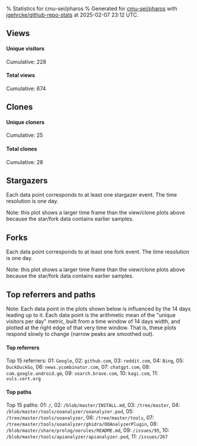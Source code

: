 % Statistics for cmu-sei/pharos
% Generated for [cmu-sei/pharos](https://github.com/cmu-sei/pharos) with [jgehrcke/github-repo-stats](https://github.com/jgehrcke/github-repo-stats) at 2025-02-07 23:12 UTC.


## Views

#### Unique visitors
<div id="chart_views_unique" class="full-width-chart"></div>

Cumulative: 228

#### Total views
<div id="chart_views_total" class="full-width-chart"></div>

Cumulative: 674

<div class="pagebreak-for-print"> </div>

## Clones

#### Unique cloners
<div id="chart_clones_unique" class="full-width-chart"></div>

Cumulative: 25

#### Total clones
<div id="chart_clones_total" class="full-width-chart"></div>

Cumulative: 28



<div class="pagebreak-for-print"> </div>



## Stargazers

Each data point corresponds to at least one stargazer event.
The time resolution is one day.

<div id="chart_stargazers" class="full-width-chart"></div>


Note: this plot shows a larger time frame than the view/clone plots above because the star/fork data contains earlier samples.



## Forks

Each data point corresponds to at least one fork event.
The time resolution is one day.

<div id="chart_forks" class="full-width-chart"></div>


Note: this plot shows a larger time frame than the view/clone plots above because the star/fork data contains earlier samples.



<div class="pagebreak-for-print"> </div>



## Top referrers and paths


Note: Each data point in the plots shown below is influenced by the 14 days
leading up to it. Each data point is the arithmetic mean of the "unique
visitors per day" metric, built from a time window of 14 days width, and
plotted at the right edge of that very time window. That is, these plots
respond slowly to change (narrow peaks are smoothed out).




#### Top referrers


<div id="chart_referrers_top_n_alltime" class="full-width-chart"></div>

Top 15 referrers: 01: `Google`, 02: `github.com`, 03: `reddit.com`, 04: `Bing`, 05: `DuckDuckGo`, 06: `news.ycombinator.com`, 07: `chatgpt.com`, 08: `com.google.android.gm`, 09: `search.brave.com`, 10: `kagi.com`, 11: `vuls.cert.org`





#### Top paths


<div id="chart_paths_top_n_alltime" class="full-width-chart"></div>

Top 15 paths: 01: `/`, 02: `/blob/master/INSTALL.md`, 03: `/tree/master`, 04: `/blob/master/tools/ooanalyzer/ooanalyzer.pod`, 05: `/tree/master/tools/ooanalyzer`, 06: `/tree/master/tools`, 07: `/tree/master/tools/ooanalyzer/ghidra/OOAnalyzerPlugin`, 08: `/blob/master/share/prolog/oorules/README.md`, 09: `/issues/95`, 10: `/blob/master/tools/apianalyzer/apianalyzer.pod`, 11: `/issues/267`


<script type="text/javascript">
    vegaEmbed('#chart_views_unique', {"$schema": "https://vega.github.io/schema/vega-lite/v4.17.0.json", "config": {"arc": {"fill": "#1b1e23"}, "area": {"fill": "#1b1e23"}, "axisBottom": {"domainColor": "#a9b4c4", "gridColor": "#a9b4c4", "labelColor": "#1b1e23", "labelFont": "relative-mono-11-pitch-pro, Menlo, monospace", "tickColor": "#a9b4c4", "titleColor": "#1b1e23", "titleFont": "relative-mono-11-pitch-pro, Menlo, monospace"}, "axisLeft": {"domainColor": "#a9b4c4", "gridColor": "#a9b4c4", "labelColor": "#1b1e23", "labelFont": "relative-mono-11-pitch-pro, Menlo, monospace", "tickColor": "#a9b4c4", "titleColor": "#1b1e23", "titleFont": "relative-mono-11-pitch-pro, Menlo, monospace"}, "axisX": {"grid": false}, "axisY": {"grid": false, "labelBound": true}, "background": "#FFFFFF", "group": {"fill": "#FFFFFF"}, "header": {"fontWeight": 400, "labelFont": "relative-mono-11-pitch-pro, Menlo, monospace", "titleFont": "relative-mono-11-pitch-pro, Menlo, monospace"}, "legend": {"labelFont": "relative-mono-11-pitch-pro, Menlo, monospace", "symbolSize": 200, "symbolType": "circle", "titleFont": "relative-mono-11-pitch-pro, Menlo, monospace"}, "line": {"color": "#1b1e23", "stroke": "#1b1e23"}, "path": {"stroke": "#1b1e23"}, "point": {"color": "#1b1e23", "cursor": "pointer", "filled": true, "size": 20}, "range": {"category": ["#85a2f7", "#ea9755", "#7eb36a", "#f07071", "#bc85d9", "#e587b6", "#a9b4c4", "#d4c05e", "#64b9c4"]}, "style": {"bar": {"fill": "#1b1e23"}, "text": {"font": "relative-mono-11-pitch-pro, Menlo, monospace", "fontWeight": 400}}, "symbol": {"shape": "circle"}, "title": {"anchor": "start", "font": "relative-mono-11-pitch-pro, Menlo, monospace", "fontWeight": 400}, "trail": {"color": "#1b1e23", "stroke": "#1b1e23"}, "view": {"stroke": null}}, "data": {"name": "data-fa1be36fea0619716b91ec205c5588e8"}, "datasets": {"data-fa1be36fea0619716b91ec205c5588e8": [{"time": "2025-01-21T00:00:00+00:00", "views_total": 13, "views_unique": 7}, {"time": "2025-01-22T00:00:00+00:00", "views_total": 36, "views_unique": 19}, {"time": "2025-01-23T00:00:00+00:00", "views_total": 40, "views_unique": 14}, {"time": "2025-01-24T00:00:00+00:00", "views_total": 74, "views_unique": 17}, {"time": "2025-01-25T00:00:00+00:00", "views_total": 29, "views_unique": 9}, {"time": "2025-01-26T00:00:00+00:00", "views_total": 5, "views_unique": 2}, {"time": "2025-01-27T00:00:00+00:00", "views_total": 74, "views_unique": 17}, {"time": "2025-01-28T00:00:00+00:00", "views_total": 45, "views_unique": 23}, {"time": "2025-01-29T00:00:00+00:00", "views_total": 32, "views_unique": 13}, {"time": "2025-01-30T00:00:00+00:00", "views_total": 41, "views_unique": 13}, {"time": "2025-01-31T00:00:00+00:00", "views_total": 71, "views_unique": 11}, {"time": "2025-02-01T00:00:00+00:00", "views_total": 6, "views_unique": 4}, {"time": "2025-02-02T00:00:00+00:00", "views_total": 5, "views_unique": 4}, {"time": "2025-02-03T00:00:00+00:00", "views_total": 25, "views_unique": 11}, {"time": "2025-02-04T00:00:00+00:00", "views_total": 84, "views_unique": 23}, {"time": "2025-02-05T00:00:00+00:00", "views_total": 36, "views_unique": 15}, {"time": "2025-02-06T00:00:00+00:00", "views_total": 39, "views_unique": 15}, {"time": "2025-02-07T00:00:00+00:00", "views_total": 19, "views_unique": 11}]}, "encoding": {"tooltip": [{"field": "views_unique", "format": ".1f", "title": "views (u)", "type": "quantitative"}, {"field": "time", "format": "%B %e, %Y", "title": "date", "type": "temporal"}], "x": {"axis": {"labelAngle": 25}, "field": "time", "scale": {"domain": ["2025-01-21", "2025-02-07"]}, "timeUnit": "yearmonthdate", "title": "date", "type": "temporal"}, "y": {"axis": {}, "field": "views_unique", "scale": {"domain": [0, 25.3], "type": "linear", "zero": true}, "title": "unique views per day", "type": "quantitative"}}, "height": 200, "mark": {"point": true, "type": "line"}, "padding": 10, "width": "container"}, {"actions": false, "renderer": "svg"}).catch(console.error);
vegaEmbed('#chart_views_total', {"$schema": "https://vega.github.io/schema/vega-lite/v4.17.0.json", "config": {"arc": {"fill": "#1b1e23"}, "area": {"fill": "#1b1e23"}, "axisBottom": {"domainColor": "#a9b4c4", "gridColor": "#a9b4c4", "labelColor": "#1b1e23", "labelFont": "relative-mono-11-pitch-pro, Menlo, monospace", "tickColor": "#a9b4c4", "titleColor": "#1b1e23", "titleFont": "relative-mono-11-pitch-pro, Menlo, monospace"}, "axisLeft": {"domainColor": "#a9b4c4", "gridColor": "#a9b4c4", "labelColor": "#1b1e23", "labelFont": "relative-mono-11-pitch-pro, Menlo, monospace", "tickColor": "#a9b4c4", "titleColor": "#1b1e23", "titleFont": "relative-mono-11-pitch-pro, Menlo, monospace"}, "axisX": {"grid": false}, "axisY": {"grid": false, "labelBound": true}, "background": "#FFFFFF", "group": {"fill": "#FFFFFF"}, "header": {"fontWeight": 400, "labelFont": "relative-mono-11-pitch-pro, Menlo, monospace", "titleFont": "relative-mono-11-pitch-pro, Menlo, monospace"}, "legend": {"labelFont": "relative-mono-11-pitch-pro, Menlo, monospace", "symbolSize": 200, "symbolType": "circle", "titleFont": "relative-mono-11-pitch-pro, Menlo, monospace"}, "line": {"color": "#1b1e23", "stroke": "#1b1e23"}, "path": {"stroke": "#1b1e23"}, "point": {"color": "#1b1e23", "cursor": "pointer", "filled": true, "size": 20}, "range": {"category": ["#85a2f7", "#ea9755", "#7eb36a", "#f07071", "#bc85d9", "#e587b6", "#a9b4c4", "#d4c05e", "#64b9c4"]}, "style": {"bar": {"fill": "#1b1e23"}, "text": {"font": "relative-mono-11-pitch-pro, Menlo, monospace", "fontWeight": 400}}, "symbol": {"shape": "circle"}, "title": {"anchor": "start", "font": "relative-mono-11-pitch-pro, Menlo, monospace", "fontWeight": 400}, "trail": {"color": "#1b1e23", "stroke": "#1b1e23"}, "view": {"stroke": null}}, "data": {"name": "data-fa1be36fea0619716b91ec205c5588e8"}, "datasets": {"data-fa1be36fea0619716b91ec205c5588e8": [{"time": "2025-01-21T00:00:00+00:00", "views_total": 13, "views_unique": 7}, {"time": "2025-01-22T00:00:00+00:00", "views_total": 36, "views_unique": 19}, {"time": "2025-01-23T00:00:00+00:00", "views_total": 40, "views_unique": 14}, {"time": "2025-01-24T00:00:00+00:00", "views_total": 74, "views_unique": 17}, {"time": "2025-01-25T00:00:00+00:00", "views_total": 29, "views_unique": 9}, {"time": "2025-01-26T00:00:00+00:00", "views_total": 5, "views_unique": 2}, {"time": "2025-01-27T00:00:00+00:00", "views_total": 74, "views_unique": 17}, {"time": "2025-01-28T00:00:00+00:00", "views_total": 45, "views_unique": 23}, {"time": "2025-01-29T00:00:00+00:00", "views_total": 32, "views_unique": 13}, {"time": "2025-01-30T00:00:00+00:00", "views_total": 41, "views_unique": 13}, {"time": "2025-01-31T00:00:00+00:00", "views_total": 71, "views_unique": 11}, {"time": "2025-02-01T00:00:00+00:00", "views_total": 6, "views_unique": 4}, {"time": "2025-02-02T00:00:00+00:00", "views_total": 5, "views_unique": 4}, {"time": "2025-02-03T00:00:00+00:00", "views_total": 25, "views_unique": 11}, {"time": "2025-02-04T00:00:00+00:00", "views_total": 84, "views_unique": 23}, {"time": "2025-02-05T00:00:00+00:00", "views_total": 36, "views_unique": 15}, {"time": "2025-02-06T00:00:00+00:00", "views_total": 39, "views_unique": 15}, {"time": "2025-02-07T00:00:00+00:00", "views_total": 19, "views_unique": 11}]}, "encoding": {"tooltip": [{"field": "views_total", "format": ".1f", "title": "views (t)", "type": "quantitative"}, {"field": "time", "format": "%B %e, %Y", "title": "date", "type": "temporal"}], "x": {"axis": {"labelAngle": 25}, "field": "time", "scale": {"domain": ["2025-01-21", "2025-02-07"]}, "timeUnit": "yearmonthdate", "title": "date", "type": "temporal"}, "y": {"axis": {}, "field": "views_total", "scale": {"domain": [0, 92.4], "type": "linear", "zero": true}, "title": "total views per day", "type": "quantitative"}}, "height": 200, "mark": {"point": true, "type": "line"}, "padding": 10, "width": "container"}, {"actions": false, "renderer": "svg"}).catch(console.error);
vegaEmbed('#chart_clones_unique', {"$schema": "https://vega.github.io/schema/vega-lite/v4.17.0.json", "config": {"arc": {"fill": "#1b1e23"}, "area": {"fill": "#1b1e23"}, "axisBottom": {"domainColor": "#a9b4c4", "gridColor": "#a9b4c4", "labelColor": "#1b1e23", "labelFont": "relative-mono-11-pitch-pro, Menlo, monospace", "tickColor": "#a9b4c4", "titleColor": "#1b1e23", "titleFont": "relative-mono-11-pitch-pro, Menlo, monospace"}, "axisLeft": {"domainColor": "#a9b4c4", "gridColor": "#a9b4c4", "labelColor": "#1b1e23", "labelFont": "relative-mono-11-pitch-pro, Menlo, monospace", "tickColor": "#a9b4c4", "titleColor": "#1b1e23", "titleFont": "relative-mono-11-pitch-pro, Menlo, monospace"}, "axisX": {"grid": false}, "axisY": {"grid": false, "labelBound": true}, "background": "#FFFFFF", "group": {"fill": "#FFFFFF"}, "header": {"fontWeight": 400, "labelFont": "relative-mono-11-pitch-pro, Menlo, monospace", "titleFont": "relative-mono-11-pitch-pro, Menlo, monospace"}, "legend": {"labelFont": "relative-mono-11-pitch-pro, Menlo, monospace", "symbolSize": 200, "symbolType": "circle", "titleFont": "relative-mono-11-pitch-pro, Menlo, monospace"}, "line": {"color": "#1b1e23", "stroke": "#1b1e23"}, "path": {"stroke": "#1b1e23"}, "point": {"color": "#1b1e23", "cursor": "pointer", "filled": true, "size": 20}, "range": {"category": ["#85a2f7", "#ea9755", "#7eb36a", "#f07071", "#bc85d9", "#e587b6", "#a9b4c4", "#d4c05e", "#64b9c4"]}, "style": {"bar": {"fill": "#1b1e23"}, "text": {"font": "relative-mono-11-pitch-pro, Menlo, monospace", "fontWeight": 400}}, "symbol": {"shape": "circle"}, "title": {"anchor": "start", "font": "relative-mono-11-pitch-pro, Menlo, monospace", "fontWeight": 400}, "trail": {"color": "#1b1e23", "stroke": "#1b1e23"}, "view": {"stroke": null}}, "data": {"name": "data-b768bb14f6fc5e3ad1a45a59cd47c328"}, "datasets": {"data-b768bb14f6fc5e3ad1a45a59cd47c328": [{"clones_total": 0, "clones_unique": 0, "time": "2025-01-21T00:00:00+00:00"}, {"clones_total": 2, "clones_unique": 2, "time": "2025-01-22T00:00:00+00:00"}, {"clones_total": 1, "clones_unique": 1, "time": "2025-01-23T00:00:00+00:00"}, {"clones_total": 0, "clones_unique": 0, "time": "2025-01-24T00:00:00+00:00"}, {"clones_total": 2, "clones_unique": 2, "time": "2025-01-25T00:00:00+00:00"}, {"clones_total": 1, "clones_unique": 1, "time": "2025-01-26T00:00:00+00:00"}, {"clones_total": 1, "clones_unique": 1, "time": "2025-01-27T00:00:00+00:00"}, {"clones_total": 0, "clones_unique": 0, "time": "2025-01-28T00:00:00+00:00"}, {"clones_total": 0, "clones_unique": 0, "time": "2025-01-29T00:00:00+00:00"}, {"clones_total": 3, "clones_unique": 2, "time": "2025-01-30T00:00:00+00:00"}, {"clones_total": 4, "clones_unique": 4, "time": "2025-01-31T00:00:00+00:00"}, {"clones_total": 4, "clones_unique": 2, "time": "2025-02-01T00:00:00+00:00"}, {"clones_total": 2, "clones_unique": 2, "time": "2025-02-02T00:00:00+00:00"}, {"clones_total": 2, "clones_unique": 2, "time": "2025-02-03T00:00:00+00:00"}, {"clones_total": 1, "clones_unique": 1, "time": "2025-02-04T00:00:00+00:00"}, {"clones_total": 2, "clones_unique": 2, "time": "2025-02-05T00:00:00+00:00"}, {"clones_total": 3, "clones_unique": 3, "time": "2025-02-06T00:00:00+00:00"}, {"clones_total": 0, "clones_unique": 0, "time": "2025-02-07T00:00:00+00:00"}]}, "encoding": {"tooltip": [{"field": "clones_unique", "format": ".1f", "title": "clones (u)", "type": "quantitative"}, {"field": "time", "format": "%B %e, %Y", "title": "date", "type": "temporal"}], "x": {"axis": {"labelAngle": 25}, "field": "time", "scale": {"domain": ["2025-01-21", "2025-02-07"]}, "timeUnit": "yearmonthdate", "title": "date", "type": "temporal"}, "y": {"axis": {}, "field": "clones_unique", "scale": {"domain": [0, 4.4], "type": "linear", "zero": true}, "title": "unique clones per day", "type": "quantitative"}}, "height": 200, "mark": {"point": true, "type": "line"}, "padding": 10, "width": "container"}, {"actions": false, "renderer": "svg"}).catch(console.error);
vegaEmbed('#chart_clones_total', {"$schema": "https://vega.github.io/schema/vega-lite/v4.17.0.json", "config": {"arc": {"fill": "#1b1e23"}, "area": {"fill": "#1b1e23"}, "axisBottom": {"domainColor": "#a9b4c4", "gridColor": "#a9b4c4", "labelColor": "#1b1e23", "labelFont": "relative-mono-11-pitch-pro, Menlo, monospace", "tickColor": "#a9b4c4", "titleColor": "#1b1e23", "titleFont": "relative-mono-11-pitch-pro, Menlo, monospace"}, "axisLeft": {"domainColor": "#a9b4c4", "gridColor": "#a9b4c4", "labelColor": "#1b1e23", "labelFont": "relative-mono-11-pitch-pro, Menlo, monospace", "tickColor": "#a9b4c4", "titleColor": "#1b1e23", "titleFont": "relative-mono-11-pitch-pro, Menlo, monospace"}, "axisX": {"grid": false}, "axisY": {"grid": false, "labelBound": true}, "background": "#FFFFFF", "group": {"fill": "#FFFFFF"}, "header": {"fontWeight": 400, "labelFont": "relative-mono-11-pitch-pro, Menlo, monospace", "titleFont": "relative-mono-11-pitch-pro, Menlo, monospace"}, "legend": {"labelFont": "relative-mono-11-pitch-pro, Menlo, monospace", "symbolSize": 200, "symbolType": "circle", "titleFont": "relative-mono-11-pitch-pro, Menlo, monospace"}, "line": {"color": "#1b1e23", "stroke": "#1b1e23"}, "path": {"stroke": "#1b1e23"}, "point": {"color": "#1b1e23", "cursor": "pointer", "filled": true, "size": 20}, "range": {"category": ["#85a2f7", "#ea9755", "#7eb36a", "#f07071", "#bc85d9", "#e587b6", "#a9b4c4", "#d4c05e", "#64b9c4"]}, "style": {"bar": {"fill": "#1b1e23"}, "text": {"font": "relative-mono-11-pitch-pro, Menlo, monospace", "fontWeight": 400}}, "symbol": {"shape": "circle"}, "title": {"anchor": "start", "font": "relative-mono-11-pitch-pro, Menlo, monospace", "fontWeight": 400}, "trail": {"color": "#1b1e23", "stroke": "#1b1e23"}, "view": {"stroke": null}}, "data": {"name": "data-b768bb14f6fc5e3ad1a45a59cd47c328"}, "datasets": {"data-b768bb14f6fc5e3ad1a45a59cd47c328": [{"clones_total": 0, "clones_unique": 0, "time": "2025-01-21T00:00:00+00:00"}, {"clones_total": 2, "clones_unique": 2, "time": "2025-01-22T00:00:00+00:00"}, {"clones_total": 1, "clones_unique": 1, "time": "2025-01-23T00:00:00+00:00"}, {"clones_total": 0, "clones_unique": 0, "time": "2025-01-24T00:00:00+00:00"}, {"clones_total": 2, "clones_unique": 2, "time": "2025-01-25T00:00:00+00:00"}, {"clones_total": 1, "clones_unique": 1, "time": "2025-01-26T00:00:00+00:00"}, {"clones_total": 1, "clones_unique": 1, "time": "2025-01-27T00:00:00+00:00"}, {"clones_total": 0, "clones_unique": 0, "time": "2025-01-28T00:00:00+00:00"}, {"clones_total": 0, "clones_unique": 0, "time": "2025-01-29T00:00:00+00:00"}, {"clones_total": 3, "clones_unique": 2, "time": "2025-01-30T00:00:00+00:00"}, {"clones_total": 4, "clones_unique": 4, "time": "2025-01-31T00:00:00+00:00"}, {"clones_total": 4, "clones_unique": 2, "time": "2025-02-01T00:00:00+00:00"}, {"clones_total": 2, "clones_unique": 2, "time": "2025-02-02T00:00:00+00:00"}, {"clones_total": 2, "clones_unique": 2, "time": "2025-02-03T00:00:00+00:00"}, {"clones_total": 1, "clones_unique": 1, "time": "2025-02-04T00:00:00+00:00"}, {"clones_total": 2, "clones_unique": 2, "time": "2025-02-05T00:00:00+00:00"}, {"clones_total": 3, "clones_unique": 3, "time": "2025-02-06T00:00:00+00:00"}, {"clones_total": 0, "clones_unique": 0, "time": "2025-02-07T00:00:00+00:00"}]}, "encoding": {"tooltip": [{"field": "clones_total", "format": ".1f", "title": "clones (t)", "type": "quantitative"}, {"field": "time", "format": "%B %e, %Y", "title": "date", "type": "temporal"}], "x": {"axis": {"labelAngle": 25}, "field": "time", "scale": {"domain": ["2025-01-21", "2025-02-07"]}, "timeUnit": "yearmonthdate", "title": "date", "type": "temporal"}, "y": {"axis": {}, "field": "clones_total", "scale": {"domain": [0, 4.4], "type": "linear", "zero": true}, "title": "total clones per day", "type": "quantitative"}}, "height": 200, "mark": {"point": true, "type": "line"}, "padding": 10, "width": "container"}, {"actions": false, "renderer": "svg"}).catch(console.error);
vegaEmbed('#chart_stargazers', {"$schema": "https://vega.github.io/schema/vega-lite/v4.17.0.json", "config": {"arc": {"fill": "#1b1e23"}, "area": {"fill": "#1b1e23"}, "axisBottom": {"domainColor": "#a9b4c4", "gridColor": "#a9b4c4", "labelColor": "#1b1e23", "labelFont": "relative-mono-11-pitch-pro, Menlo, monospace", "tickColor": "#a9b4c4", "titleColor": "#1b1e23", "titleFont": "relative-mono-11-pitch-pro, Menlo, monospace"}, "axisLeft": {"domainColor": "#a9b4c4", "gridColor": "#a9b4c4", "labelColor": "#1b1e23", "labelFont": "relative-mono-11-pitch-pro, Menlo, monospace", "tickColor": "#a9b4c4", "titleColor": "#1b1e23", "titleFont": "relative-mono-11-pitch-pro, Menlo, monospace"}, "axisX": {"grid": false}, "axisY": {"grid": false}, "background": "#FFFFFF", "group": {"fill": "#FFFFFF"}, "header": {"fontWeight": 400, "labelFont": "relative-mono-11-pitch-pro, Menlo, monospace", "titleFont": "relative-mono-11-pitch-pro, Menlo, monospace"}, "legend": {"labelFont": "relative-mono-11-pitch-pro, Menlo, monospace", "symbolSize": 200, "symbolType": "circle", "titleFont": "relative-mono-11-pitch-pro, Menlo, monospace"}, "line": {"color": "#1b1e23", "stroke": "#1b1e23"}, "path": {"stroke": "#1b1e23"}, "point": {"color": "#1b1e23", "cursor": "pointer", "filled": true, "size": 50}, "range": {"category": ["#85a2f7", "#ea9755", "#7eb36a", "#f07071", "#bc85d9", "#e587b6", "#a9b4c4", "#d4c05e", "#64b9c4"]}, "style": {"bar": {"fill": "#1b1e23"}, "text": {"font": "relative-mono-11-pitch-pro, Menlo, monospace", "fontWeight": 400}}, "symbol": {"shape": "circle"}, "title": {"anchor": "start", "font": "relative-mono-11-pitch-pro, Menlo, monospace", "fontWeight": 400}, "trail": {"color": "#1b1e23", "stroke": "#1b1e23"}, "view": {"stroke": null}}, "data": {"name": "data-12cd768da0af44c08d0ed25701fe8aaa"}, "datasets": {"data-12cd768da0af44c08d0ed25701fe8aaa": [{"stars_cumulative": 17.0, "time": "2015-06-15T00:00:00+00:00"}, {"stars_cumulative": 29.0, "time": "2015-07-20T05:00:00+00:00"}, {"stars_cumulative": 34.0, "time": "2015-08-24T10:00:00+00:00"}, {"stars_cumulative": 36.0, "time": "2015-09-28T15:00:00+00:00"}, {"stars_cumulative": 37.0, "time": "2015-11-02T20:00:00+00:00"}, {"stars_cumulative": 39.0, "time": "2015-12-08T01:00:00+00:00"}, {"stars_cumulative": 40.0, "time": "2016-01-12T06:00:00+00:00"}, {"stars_cumulative": 41.0, "time": "2016-02-16T11:00:00+00:00"}, {"stars_cumulative": 46.0, "time": "2016-03-22T16:00:00+00:00"}, {"stars_cumulative": 52.0, "time": "2016-04-26T21:00:00+00:00"}, {"stars_cumulative": 56.0, "time": "2016-06-01T02:00:00+00:00"}, {"stars_cumulative": 58.0, "time": "2016-07-06T07:00:00+00:00"}, {"stars_cumulative": 59.0, "time": "2016-09-14T17:00:00+00:00"}, {"stars_cumulative": 60.0, "time": "2016-10-19T22:00:00+00:00"}, {"stars_cumulative": 64.0, "time": "2016-11-24T03:00:00+00:00"}, {"stars_cumulative": 66.0, "time": "2016-12-29T08:00:00+00:00"}, {"stars_cumulative": 68.0, "time": "2017-03-09T18:00:00+00:00"}, {"stars_cumulative": 70.0, "time": "2017-05-19T04:00:00+00:00"}, {"stars_cumulative": 176.0, "time": "2017-06-23T09:00:00+00:00"}, {"stars_cumulative": 277.0, "time": "2017-07-28T14:00:00+00:00"}, {"stars_cumulative": 341.0, "time": "2017-09-01T19:00:00+00:00"}, {"stars_cumulative": 352.0, "time": "2017-10-07T00:00:00+00:00"}, {"stars_cumulative": 359.0, "time": "2017-11-11T05:00:00+00:00"}, {"stars_cumulative": 367.0, "time": "2017-12-16T10:00:00+00:00"}, {"stars_cumulative": 377.0, "time": "2018-01-20T15:00:00+00:00"}, {"stars_cumulative": 383.0, "time": "2018-02-24T20:00:00+00:00"}, {"stars_cumulative": 392.0, "time": "2018-04-01T01:00:00+00:00"}, {"stars_cumulative": 397.0, "time": "2018-05-06T06:00:00+00:00"}, {"stars_cumulative": 405.0, "time": "2018-06-10T11:00:00+00:00"}, {"stars_cumulative": 413.0, "time": "2018-07-15T16:00:00+00:00"}, {"stars_cumulative": 432.0, "time": "2018-08-19T21:00:00+00:00"}, {"stars_cumulative": 445.0, "time": "2018-09-24T02:00:00+00:00"}, {"stars_cumulative": 463.0, "time": "2018-10-29T07:00:00+00:00"}, {"stars_cumulative": 471.0, "time": "2018-12-03T12:00:00+00:00"}, {"stars_cumulative": 503.0, "time": "2019-01-07T17:00:00+00:00"}, {"stars_cumulative": 514.0, "time": "2019-02-11T22:00:00+00:00"}, {"stars_cumulative": 527.0, "time": "2019-03-19T03:00:00+00:00"}, {"stars_cumulative": 542.0, "time": "2019-04-23T08:00:00+00:00"}, {"stars_cumulative": 551.0, "time": "2019-05-28T13:00:00+00:00"}, {"stars_cumulative": 603.0, "time": "2019-07-02T18:00:00+00:00"}, {"stars_cumulative": 633.0, "time": "2019-08-06T23:00:00+00:00"}, {"stars_cumulative": 650.0, "time": "2019-09-11T04:00:00+00:00"}, {"stars_cumulative": 665.0, "time": "2019-10-16T09:00:00+00:00"}, {"stars_cumulative": 683.0, "time": "2019-11-20T14:00:00+00:00"}, {"stars_cumulative": 697.0, "time": "2019-12-25T19:00:00+00:00"}, {"stars_cumulative": 725.0, "time": "2020-01-30T00:00:00+00:00"}, {"stars_cumulative": 738.0, "time": "2020-03-05T05:00:00+00:00"}, {"stars_cumulative": 768.0, "time": "2020-04-09T10:00:00+00:00"}, {"stars_cumulative": 791.0, "time": "2020-05-14T15:00:00+00:00"}, {"stars_cumulative": 806.0, "time": "2020-06-18T20:00:00+00:00"}, {"stars_cumulative": 825.0, "time": "2020-07-24T01:00:00+00:00"}, {"stars_cumulative": 844.0, "time": "2020-08-28T06:00:00+00:00"}, {"stars_cumulative": 862.0, "time": "2020-10-02T11:00:00+00:00"}, {"stars_cumulative": 887.0, "time": "2020-11-06T16:00:00+00:00"}, {"stars_cumulative": 900.0, "time": "2020-12-11T21:00:00+00:00"}, {"stars_cumulative": 909.0, "time": "2021-01-16T02:00:00+00:00"}, {"stars_cumulative": 922.0, "time": "2021-02-20T07:00:00+00:00"}, {"stars_cumulative": 943.0, "time": "2021-03-27T12:00:00+00:00"}, {"stars_cumulative": 961.0, "time": "2021-05-01T17:00:00+00:00"}, {"stars_cumulative": 982.0, "time": "2021-06-05T22:00:00+00:00"}, {"stars_cumulative": 1004.0, "time": "2021-07-11T03:00:00+00:00"}, {"stars_cumulative": 1038.0, "time": "2021-08-15T08:00:00+00:00"}, {"stars_cumulative": 1049.0, "time": "2021-09-19T13:00:00+00:00"}, {"stars_cumulative": 1077.0, "time": "2021-10-24T18:00:00+00:00"}, {"stars_cumulative": 1093.0, "time": "2021-11-28T23:00:00+00:00"}, {"stars_cumulative": 1115.0, "time": "2022-01-03T04:00:00+00:00"}, {"stars_cumulative": 1164.0, "time": "2022-02-07T09:00:00+00:00"}, {"stars_cumulative": 1186.0, "time": "2022-03-14T14:00:00+00:00"}, {"stars_cumulative": 1197.0, "time": "2022-04-18T19:00:00+00:00"}, {"stars_cumulative": 1213.0, "time": "2022-05-24T00:00:00+00:00"}, {"stars_cumulative": 1225.0, "time": "2022-06-28T05:00:00+00:00"}, {"stars_cumulative": 1239.0, "time": "2022-08-02T10:00:00+00:00"}, {"stars_cumulative": 1250.0, "time": "2022-09-06T15:00:00+00:00"}, {"stars_cumulative": 1262.0, "time": "2022-10-11T20:00:00+00:00"}, {"stars_cumulative": 1276.0, "time": "2022-11-16T01:00:00+00:00"}, {"stars_cumulative": 1286.0, "time": "2022-12-21T06:00:00+00:00"}, {"stars_cumulative": 1298.0, "time": "2023-01-25T11:00:00+00:00"}, {"stars_cumulative": 1321.0, "time": "2023-03-01T16:00:00+00:00"}, {"stars_cumulative": 1330.0, "time": "2023-04-05T21:00:00+00:00"}, {"stars_cumulative": 1346.0, "time": "2023-05-11T02:00:00+00:00"}, {"stars_cumulative": 1358.0, "time": "2023-06-15T07:00:00+00:00"}, {"stars_cumulative": 1373.0, "time": "2023-07-20T12:00:00+00:00"}, {"stars_cumulative": 1388.0, "time": "2023-08-24T17:00:00+00:00"}, {"stars_cumulative": 1400.0, "time": "2023-09-28T22:00:00+00:00"}, {"stars_cumulative": 1414.0, "time": "2023-11-03T03:00:00+00:00"}, {"stars_cumulative": 1431.0, "time": "2023-12-08T08:00:00+00:00"}, {"stars_cumulative": 1445.0, "time": "2024-01-12T13:00:00+00:00"}, {"stars_cumulative": 1455.0, "time": "2024-02-16T18:00:00+00:00"}, {"stars_cumulative": 1474.0, "time": "2024-03-22T23:00:00+00:00"}, {"stars_cumulative": 1484.0, "time": "2024-04-27T04:00:00+00:00"}, {"stars_cumulative": 1492.0, "time": "2024-06-01T09:00:00+00:00"}, {"stars_cumulative": 1505.0, "time": "2024-07-06T14:00:00+00:00"}, {"stars_cumulative": 1525.0, "time": "2024-08-10T19:00:00+00:00"}, {"stars_cumulative": 1541.0, "time": "2024-09-15T00:00:00+00:00"}, {"stars_cumulative": 1553.0, "time": "2024-10-20T05:00:00+00:00"}, {"stars_cumulative": 1564.0, "time": "2024-11-24T10:00:00+00:00"}, {"stars_cumulative": 1570.0, "time": "2024-12-29T15:00:00+00:00"}, {"stars_cumulative": 1571.0, "time": "2025-02-02T20:00:00+00:00"}]}, "encoding": {"tooltip": [{"field": "stars_cumulative", "format": "d", "title": "stars", "type": "quantitative"}, {"field": "time", "format": "%B %e, %Y", "title": "date", "type": "temporal"}], "x": {"axis": {"labelAngle": 25}, "field": "time", "scale": {"domain": ["2015-06-15", "2025-02-07"]}, "timeUnit": "yearmonthdate", "title": "date", "type": "temporal"}, "y": {"field": "stars_cumulative", "scale": {"domain": [0, 1728.1000000000001], "zero": true}, "title": "stargazer count (cumulative)", "type": "quantitative"}}, "height": 300, "mark": {"point": true, "type": "line"}, "padding": 10, "width": "container"}, {"actions": false, "renderer": "svg"}).catch(console.error);
vegaEmbed('#chart_forks', {"$schema": "https://vega.github.io/schema/vega-lite/v4.17.0.json", "config": {"arc": {"fill": "#1b1e23"}, "area": {"fill": "#1b1e23"}, "axisBottom": {"domainColor": "#a9b4c4", "gridColor": "#a9b4c4", "labelColor": "#1b1e23", "labelFont": "relative-mono-11-pitch-pro, Menlo, monospace", "tickColor": "#a9b4c4", "titleColor": "#1b1e23", "titleFont": "relative-mono-11-pitch-pro, Menlo, monospace"}, "axisLeft": {"domainColor": "#a9b4c4", "gridColor": "#a9b4c4", "labelColor": "#1b1e23", "labelFont": "relative-mono-11-pitch-pro, Menlo, monospace", "tickColor": "#a9b4c4", "titleColor": "#1b1e23", "titleFont": "relative-mono-11-pitch-pro, Menlo, monospace"}, "axisX": {"grid": false}, "axisY": {"grid": false}, "background": "#FFFFFF", "group": {"fill": "#FFFFFF"}, "header": {"fontWeight": 400, "labelFont": "relative-mono-11-pitch-pro, Menlo, monospace", "titleFont": "relative-mono-11-pitch-pro, Menlo, monospace"}, "legend": {"labelFont": "relative-mono-11-pitch-pro, Menlo, monospace", "symbolSize": 200, "symbolType": "circle", "titleFont": "relative-mono-11-pitch-pro, Menlo, monospace"}, "line": {"color": "#1b1e23", "stroke": "#1b1e23"}, "path": {"stroke": "#1b1e23"}, "point": {"color": "#1b1e23", "cursor": "pointer", "filled": true, "size": 50}, "range": {"category": ["#85a2f7", "#ea9755", "#7eb36a", "#f07071", "#bc85d9", "#e587b6", "#a9b4c4", "#d4c05e", "#64b9c4"]}, "style": {"bar": {"fill": "#1b1e23"}, "text": {"font": "relative-mono-11-pitch-pro, Menlo, monospace", "fontWeight": 400}}, "symbol": {"shape": "circle"}, "title": {"anchor": "start", "font": "relative-mono-11-pitch-pro, Menlo, monospace", "fontWeight": 400}, "trail": {"color": "#1b1e23", "stroke": "#1b1e23"}, "view": {"stroke": null}}, "data": {"name": "data-42e17335031a64930abc22bbf9f0aa62"}, "datasets": {"data-42e17335031a64930abc22bbf9f0aa62": [{"forks_cumulative": 3.0, "time": "2015-06-25T00:00:00+00:00"}, {"forks_cumulative": 4.0, "time": "2015-07-30T03:00:00+00:00"}, {"forks_cumulative": 6.0, "time": "2016-04-01T00:00:00+00:00"}, {"forks_cumulative": 7.0, "time": "2016-07-15T09:00:00+00:00"}, {"forks_cumulative": 8.0, "time": "2017-03-18T06:00:00+00:00"}, {"forks_cumulative": 15.0, "time": "2017-05-27T12:00:00+00:00"}, {"forks_cumulative": 18.0, "time": "2017-07-01T15:00:00+00:00"}, {"forks_cumulative": 34.0, "time": "2017-08-05T18:00:00+00:00"}, {"forks_cumulative": 45.0, "time": "2017-09-09T21:00:00+00:00"}, {"forks_cumulative": 47.0, "time": "2017-10-15T00:00:00+00:00"}, {"forks_cumulative": 48.0, "time": "2017-12-24T06:00:00+00:00"}, {"forks_cumulative": 49.0, "time": "2018-01-28T09:00:00+00:00"}, {"forks_cumulative": 51.0, "time": "2018-03-04T12:00:00+00:00"}, {"forks_cumulative": 52.0, "time": "2018-04-08T15:00:00+00:00"}, {"forks_cumulative": 53.0, "time": "2018-05-13T18:00:00+00:00"}, {"forks_cumulative": 55.0, "time": "2018-06-17T21:00:00+00:00"}, {"forks_cumulative": 56.0, "time": "2018-07-23T00:00:00+00:00"}, {"forks_cumulative": 57.0, "time": "2018-08-27T03:00:00+00:00"}, {"forks_cumulative": 59.0, "time": "2018-10-01T06:00:00+00:00"}, {"forks_cumulative": 61.0, "time": "2018-11-05T09:00:00+00:00"}, {"forks_cumulative": 65.0, "time": "2018-12-10T12:00:00+00:00"}, {"forks_cumulative": 70.0, "time": "2019-01-14T15:00:00+00:00"}, {"forks_cumulative": 71.0, "time": "2019-03-25T21:00:00+00:00"}, {"forks_cumulative": 72.0, "time": "2019-04-30T00:00:00+00:00"}, {"forks_cumulative": 74.0, "time": "2019-06-04T03:00:00+00:00"}, {"forks_cumulative": 81.0, "time": "2019-07-09T06:00:00+00:00"}, {"forks_cumulative": 84.0, "time": "2019-08-13T09:00:00+00:00"}, {"forks_cumulative": 88.0, "time": "2019-09-17T12:00:00+00:00"}, {"forks_cumulative": 94.0, "time": "2019-10-22T15:00:00+00:00"}, {"forks_cumulative": 97.0, "time": "2019-11-26T18:00:00+00:00"}, {"forks_cumulative": 100.0, "time": "2019-12-31T21:00:00+00:00"}, {"forks_cumulative": 104.0, "time": "2020-02-05T00:00:00+00:00"}, {"forks_cumulative": 105.0, "time": "2020-03-11T03:00:00+00:00"}, {"forks_cumulative": 111.0, "time": "2020-04-15T06:00:00+00:00"}, {"forks_cumulative": 115.0, "time": "2020-05-20T09:00:00+00:00"}, {"forks_cumulative": 116.0, "time": "2020-06-24T12:00:00+00:00"}, {"forks_cumulative": 118.0, "time": "2020-07-29T15:00:00+00:00"}, {"forks_cumulative": 122.0, "time": "2020-09-02T18:00:00+00:00"}, {"forks_cumulative": 128.0, "time": "2020-11-12T00:00:00+00:00"}, {"forks_cumulative": 130.0, "time": "2020-12-17T03:00:00+00:00"}, {"forks_cumulative": 131.0, "time": "2021-01-21T06:00:00+00:00"}, {"forks_cumulative": 133.0, "time": "2021-02-25T09:00:00+00:00"}, {"forks_cumulative": 135.0, "time": "2021-04-01T12:00:00+00:00"}, {"forks_cumulative": 137.0, "time": "2021-05-06T15:00:00+00:00"}, {"forks_cumulative": 140.0, "time": "2021-07-15T21:00:00+00:00"}, {"forks_cumulative": 142.0, "time": "2021-08-20T00:00:00+00:00"}, {"forks_cumulative": 145.0, "time": "2021-09-24T03:00:00+00:00"}, {"forks_cumulative": 149.0, "time": "2021-10-29T06:00:00+00:00"}, {"forks_cumulative": 151.0, "time": "2022-01-07T12:00:00+00:00"}, {"forks_cumulative": 153.0, "time": "2022-02-11T15:00:00+00:00"}, {"forks_cumulative": 157.0, "time": "2022-03-18T18:00:00+00:00"}, {"forks_cumulative": 158.0, "time": "2022-04-22T21:00:00+00:00"}, {"forks_cumulative": 159.0, "time": "2022-05-28T00:00:00+00:00"}, {"forks_cumulative": 163.0, "time": "2022-07-02T03:00:00+00:00"}, {"forks_cumulative": 164.0, "time": "2022-08-06T06:00:00+00:00"}, {"forks_cumulative": 169.0, "time": "2022-09-10T09:00:00+00:00"}, {"forks_cumulative": 171.0, "time": "2022-10-15T12:00:00+00:00"}, {"forks_cumulative": 172.0, "time": "2022-11-19T15:00:00+00:00"}, {"forks_cumulative": 174.0, "time": "2022-12-24T18:00:00+00:00"}, {"forks_cumulative": 177.0, "time": "2023-01-28T21:00:00+00:00"}, {"forks_cumulative": 178.0, "time": "2023-04-09T03:00:00+00:00"}, {"forks_cumulative": 180.0, "time": "2023-07-23T12:00:00+00:00"}, {"forks_cumulative": 184.0, "time": "2023-10-01T18:00:00+00:00"}, {"forks_cumulative": 185.0, "time": "2023-11-05T21:00:00+00:00"}, {"forks_cumulative": 186.0, "time": "2023-12-11T00:00:00+00:00"}, {"forks_cumulative": 188.0, "time": "2024-01-15T03:00:00+00:00"}, {"forks_cumulative": 189.0, "time": "2024-02-19T06:00:00+00:00"}, {"forks_cumulative": 190.0, "time": "2024-03-25T09:00:00+00:00"}, {"forks_cumulative": 191.0, "time": "2024-06-03T15:00:00+00:00"}, {"forks_cumulative": 193.0, "time": "2024-07-08T18:00:00+00:00"}, {"forks_cumulative": 196.0, "time": "2024-08-12T21:00:00+00:00"}, {"forks_cumulative": 198.0, "time": "2024-09-17T00:00:00+00:00"}, {"forks_cumulative": 199.0, "time": "2024-10-22T03:00:00+00:00"}, {"forks_cumulative": 201.0, "time": "2024-12-31T09:00:00+00:00"}, {"forks_cumulative": 202.0, "time": "2025-02-04T12:00:00+00:00"}]}, "encoding": {"tooltip": [{"field": "forks_cumulative", "format": "d", "title": "forks", "type": "quantitative"}, {"field": "time", "format": "%B %e, %Y", "title": "date", "type": "temporal"}], "x": {"axis": {"labelAngle": 25}, "field": "time", "scale": {"domain": ["2015-06-15", "2025-02-07"]}, "timeUnit": "yearmonthdate", "title": "date", "type": "temporal"}, "y": {"field": "forks_cumulative", "scale": {"domain": [0, 222.20000000000002], "zero": true}, "title": "fork count (cumulative)", "type": "quantitative"}}, "height": 300, "mark": {"point": true, "type": "line"}, "padding": 10, "width": "container"}, {"actions": false, "renderer": "svg"}).catch(console.error);
vegaEmbed('#chart_referrers_top_n_alltime', {"$schema": "https://vega.github.io/schema/vega-lite/v4.17.0.json", "config": {"arc": {"fill": "#1b1e23"}, "area": {"fill": "#1b1e23"}, "axisBottom": {"domainColor": "#a9b4c4", "gridColor": "#a9b4c4", "labelColor": "#1b1e23", "labelFont": "relative-mono-11-pitch-pro, Menlo, monospace", "tickColor": "#a9b4c4", "titleColor": "#1b1e23", "titleFont": "relative-mono-11-pitch-pro, Menlo, monospace"}, "axisLeft": {"domainColor": "#a9b4c4", "gridColor": "#a9b4c4", "labelColor": "#1b1e23", "labelFont": "relative-mono-11-pitch-pro, Menlo, monospace", "tickColor": "#a9b4c4", "titleColor": "#1b1e23", "titleFont": "relative-mono-11-pitch-pro, Menlo, monospace"}, "axisX": {"grid": false}, "axisY": {"grid": false}, "background": "#FFFFFF", "group": {"fill": "#FFFFFF"}, "header": {"fontWeight": 400, "labelFont": "relative-mono-11-pitch-pro, Menlo, monospace", "titleFont": "relative-mono-11-pitch-pro, Menlo, monospace"}, "legend": {"labelFont": "relative-mono-11-pitch-pro, Menlo, monospace", "symbolSize": 200, "symbolType": "circle", "titleFont": "relative-mono-11-pitch-pro, Menlo, monospace"}, "line": {"color": "#1b1e23", "stroke": "#1b1e23"}, "path": {"stroke": "#1b1e23"}, "point": {"color": "#1b1e23", "cursor": "pointer", "filled": true, "size": 30}, "range": {"category": ["#85a2f7", "#ea9755", "#7eb36a", "#f07071", "#bc85d9", "#e587b6", "#a9b4c4", "#d4c05e", "#64b9c4"]}, "style": {"bar": {"fill": "#1b1e23"}, "text": {"font": "relative-mono-11-pitch-pro, Menlo, monospace", "fontWeight": 400}}, "symbol": {"shape": "circle"}, "title": {"anchor": "start", "font": "relative-mono-11-pitch-pro, Menlo, monospace", "fontWeight": 400}, "trail": {"color": "#1b1e23", "stroke": "#1b1e23"}, "view": {"stroke": null}}, "data": {"name": "data-0a174aba8d0de7e7c8841174e138b98e"}, "datasets": {"data-0a174aba8d0de7e7c8841174e138b98e": [{"referrer": "Google", "time": "2025-02-04T00:00:00+00:00", "views_unique": 55.0, "views_unique_norm": 3.9285714285714284}, {"referrer": "Google", "time": "2025-02-05T00:00:00+00:00", "views_unique": 58.0, "views_unique_norm": 4.142857142857143}, {"referrer": "Google", "time": "2025-02-06T00:00:00+00:00", "views_unique": 59.0, "views_unique_norm": 4.214285714285714}, {"referrer": "Google", "time": "2025-02-07T00:00:00+00:00", "views_unique": 61.0, "views_unique_norm": 4.357142857142857}, {"referrer": "github.com", "time": "2025-02-04T00:00:00+00:00", "views_unique": 37.0, "views_unique_norm": 2.642857142857143}, {"referrer": "github.com", "time": "2025-02-05T00:00:00+00:00", "views_unique": 32.0, "views_unique_norm": 2.2857142857142856}, {"referrer": "github.com", "time": "2025-02-06T00:00:00+00:00", "views_unique": 32.0, "views_unique_norm": 2.2857142857142856}, {"referrer": "github.com", "time": "2025-02-07T00:00:00+00:00", "views_unique": 30.0, "views_unique_norm": 2.142857142857143}, {"referrer": "reddit.com", "time": "2025-02-04T00:00:00+00:00", "views_unique": 8.0, "views_unique_norm": 0.5714285714285714}, {"referrer": "reddit.com", "time": "2025-02-05T00:00:00+00:00", "views_unique": 10.0, "views_unique_norm": 0.7142857142857143}, {"referrer": "reddit.com", "time": "2025-02-06T00:00:00+00:00", "views_unique": 9.0, "views_unique_norm": 0.6428571428571429}, {"referrer": "reddit.com", "time": "2025-02-07T00:00:00+00:00", "views_unique": 10.0, "views_unique_norm": 0.7142857142857143}, {"referrer": "Bing", "time": "2025-02-04T00:00:00+00:00", "views_unique": 9.0, "views_unique_norm": 0.6428571428571429}, {"referrer": "Bing", "time": "2025-02-05T00:00:00+00:00", "views_unique": 9.0, "views_unique_norm": 0.6428571428571429}, {"referrer": "Bing", "time": "2025-02-06T00:00:00+00:00", "views_unique": 9.0, "views_unique_norm": 0.6428571428571429}, {"referrer": "Bing", "time": "2025-02-07T00:00:00+00:00", "views_unique": 8.0, "views_unique_norm": 0.5714285714285714}, {"referrer": "DuckDuckGo", "time": "2025-02-04T00:00:00+00:00", "views_unique": 1.0, "views_unique_norm": 0.07142857142857142}, {"referrer": "DuckDuckGo", "time": "2025-02-05T00:00:00+00:00", "views_unique": 1.0, "views_unique_norm": 0.07142857142857142}, {"referrer": "DuckDuckGo", "time": "2025-02-06T00:00:00+00:00", "views_unique": 2.0, "views_unique_norm": 0.14285714285714285}, {"referrer": "DuckDuckGo", "time": "2025-02-07T00:00:00+00:00", "views_unique": 2.0, "views_unique_norm": 0.14285714285714285}, {"referrer": "news.ycombinator.com", "time": "2025-02-04T00:00:00+00:00", "views_unique": 1.0, "views_unique_norm": 0.07142857142857142}, {"referrer": "news.ycombinator.com", "time": "2025-02-05T00:00:00+00:00", "views_unique": 1.0, "views_unique_norm": 0.07142857142857142}, {"referrer": "news.ycombinator.com", "time": "2025-02-06T00:00:00+00:00", "views_unique": 1.0, "views_unique_norm": 0.07142857142857142}, {"referrer": "news.ycombinator.com", "time": "2025-02-07T00:00:00+00:00", "views_unique": 2.0, "views_unique_norm": 0.14285714285714285}, {"referrer": "chatgpt.com", "time": "2025-02-04T00:00:00+00:00", "views_unique": null, "views_unique_norm": null}, {"referrer": "chatgpt.com", "time": "2025-02-05T00:00:00+00:00", "views_unique": null, "views_unique_norm": null}, {"referrer": "chatgpt.com", "time": "2025-02-06T00:00:00+00:00", "views_unique": null, "views_unique_norm": null}, {"referrer": "chatgpt.com", "time": "2025-02-07T00:00:00+00:00", "views_unique": 1.0, "views_unique_norm": 0.07142857142857142}]}, "encoding": {"color": {"field": "referrer", "legend": {"direction": "vertical", "orient": "top", "title": "Legend:"}, "sort": {"field": "order"}, "type": "nominal"}, "tooltip": [{"field": "referrer", "type": "nominal"}, {"field": "views_unique_norm", "format": ".2f", "title": "views (14d mean)", "type": "quantitative"}, {"field": "time", "format": "%B %e, %Y", "title": "date", "type": "temporal"}], "x": {"axis": {"labelAngle": 25}, "field": "time", "scale": {"domain": ["2025-01-21", "2025-02-07"]}, "timeUnit": "yearmonthdate", "title": "date", "type": "temporal"}, "y": {"field": "views_unique_norm", "scale": {"domain": [0, 4.792857142857143], "type": "linear", "zero": true}, "title": "unique visitors per day (mean from last 14 days)", "type": "quantitative"}}, "height": 300, "mark": {"point": true, "type": "line"}, "padding": 10, "width": "container"}, {"actions": false, "renderer": "svg"}).catch(console.error);
vegaEmbed('#chart_paths_top_n_alltime', {"$schema": "https://vega.github.io/schema/vega-lite/v4.17.0.json", "config": {"arc": {"fill": "#1b1e23"}, "area": {"fill": "#1b1e23"}, "axisBottom": {"domainColor": "#a9b4c4", "gridColor": "#a9b4c4", "labelColor": "#1b1e23", "labelFont": "relative-mono-11-pitch-pro, Menlo, monospace", "tickColor": "#a9b4c4", "titleColor": "#1b1e23", "titleFont": "relative-mono-11-pitch-pro, Menlo, monospace"}, "axisLeft": {"domainColor": "#a9b4c4", "gridColor": "#a9b4c4", "labelColor": "#1b1e23", "labelFont": "relative-mono-11-pitch-pro, Menlo, monospace", "tickColor": "#a9b4c4", "titleColor": "#1b1e23", "titleFont": "relative-mono-11-pitch-pro, Menlo, monospace"}, "axisX": {"grid": false}, "axisY": {"grid": false}, "background": "#FFFFFF", "group": {"fill": "#FFFFFF"}, "header": {"fontWeight": 400, "labelFont": "relative-mono-11-pitch-pro, Menlo, monospace", "titleFont": "relative-mono-11-pitch-pro, Menlo, monospace"}, "legend": {"labelFont": "relative-mono-11-pitch-pro, Menlo, monospace", "symbolSize": 200, "symbolType": "circle", "titleFont": "relative-mono-11-pitch-pro, Menlo, monospace"}, "line": {"color": "#1b1e23", "stroke": "#1b1e23"}, "path": {"stroke": "#1b1e23"}, "point": {"color": "#1b1e23", "cursor": "pointer", "filled": true, "size": 30}, "range": {"category": ["#85a2f7", "#ea9755", "#7eb36a", "#f07071", "#bc85d9", "#e587b6", "#a9b4c4", "#d4c05e", "#64b9c4"]}, "style": {"bar": {"fill": "#1b1e23"}, "text": {"font": "relative-mono-11-pitch-pro, Menlo, monospace", "fontWeight": 400}}, "symbol": {"shape": "circle"}, "title": {"anchor": "start", "font": "relative-mono-11-pitch-pro, Menlo, monospace", "fontWeight": 400}, "trail": {"color": "#1b1e23", "stroke": "#1b1e23"}, "view": {"stroke": null}}, "data": {"name": "data-3371ea279144753dd8983a74151e6088"}, "datasets": {"data-3371ea279144753dd8983a74151e6088": [{"path": "/", "time": "2025-02-04T00:00:00+00:00", "views_unique": 95, "views_unique_norm": 6.785714285714286}, {"path": "/", "time": "2025-02-05T00:00:00+00:00", "views_unique": 97, "views_unique_norm": 6.928571428571429}, {"path": "/", "time": "2025-02-06T00:00:00+00:00", "views_unique": 99, "views_unique_norm": 7.071428571428571}, {"path": "/", "time": "2025-02-07T00:00:00+00:00", "views_unique": 98, "views_unique_norm": 7.0}, {"path": "/blob/master/INSTALL.md", "time": "2025-02-04T00:00:00+00:00", "views_unique": 24, "views_unique_norm": 1.7142857142857142}, {"path": "/blob/master/INSTALL.md", "time": "2025-02-05T00:00:00+00:00", "views_unique": 25, "views_unique_norm": 1.7857142857142858}, {"path": "/blob/master/INSTALL.md", "time": "2025-02-06T00:00:00+00:00", "views_unique": 24, "views_unique_norm": 1.7142857142857142}, {"path": "/blob/master/INSTALL.md", "time": "2025-02-07T00:00:00+00:00", "views_unique": 22, "views_unique_norm": 1.5714285714285714}, {"path": "/tree/master", "time": "2025-02-04T00:00:00+00:00", "views_unique": 19, "views_unique_norm": 1.3571428571428572}, {"path": "/tree/master", "time": "2025-02-05T00:00:00+00:00", "views_unique": 22, "views_unique_norm": 1.5714285714285714}, {"path": "/tree/master", "time": "2025-02-06T00:00:00+00:00", "views_unique": 23, "views_unique_norm": 1.6428571428571428}, {"path": "/tree/master", "time": "2025-02-07T00:00:00+00:00", "views_unique": 19, "views_unique_norm": 1.3571428571428572}, {"path": "/blob/master/tools/ooanalyzer/ooanalyzer.pod", "time": "2025-02-04T00:00:00+00:00", "views_unique": 20, "views_unique_norm": 1.4285714285714286}, {"path": "/blob/master/tools/ooanalyzer/ooanalyzer.pod", "time": "2025-02-05T00:00:00+00:00", "views_unique": 21, "views_unique_norm": 1.5}, {"path": "/blob/master/tools/ooanalyzer/ooanalyzer.pod", "time": "2025-02-06T00:00:00+00:00", "views_unique": 22, "views_unique_norm": 1.5714285714285714}, {"path": "/blob/master/tools/ooanalyzer/ooanalyzer.pod", "time": "2025-02-07T00:00:00+00:00", "views_unique": 21, "views_unique_norm": 1.5}, {"path": "/tree/master/tools/ooanalyzer", "time": "2025-02-04T00:00:00+00:00", "views_unique": 14, "views_unique_norm": 1.0}, {"path": "/tree/master/tools/ooanalyzer", "time": "2025-02-05T00:00:00+00:00", "views_unique": 17, "views_unique_norm": 1.2142857142857142}, {"path": "/tree/master/tools/ooanalyzer", "time": "2025-02-06T00:00:00+00:00", "views_unique": 19, "views_unique_norm": 1.3571428571428572}, {"path": "/tree/master/tools/ooanalyzer", "time": "2025-02-07T00:00:00+00:00", "views_unique": 14, "views_unique_norm": 1.0}, {"path": "/tree/master/tools", "time": "2025-02-04T00:00:00+00:00", "views_unique": 12, "views_unique_norm": 0.8571428571428571}, {"path": "/tree/master/tools", "time": "2025-02-05T00:00:00+00:00", "views_unique": 14, "views_unique_norm": 1.0}, {"path": "/tree/master/tools", "time": "2025-02-06T00:00:00+00:00", "views_unique": 13, "views_unique_norm": 0.9285714285714286}, {"path": "/tree/master/tools", "time": "2025-02-07T00:00:00+00:00", "views_unique": 10, "views_unique_norm": 0.7142857142857143}, {"path": "/tree/master/tools/ooanalyzer/ghidra/OOAnalyzerPlugin", "time": "2025-02-04T00:00:00+00:00", "views_unique": 11, "views_unique_norm": 0.7857142857142857}, {"path": "/tree/master/tools/ooanalyzer/ghidra/OOAnalyzerPlugin", "time": "2025-02-05T00:00:00+00:00", "views_unique": 11, "views_unique_norm": 0.7857142857142857}, {"path": "/tree/master/tools/ooanalyzer/ghidra/OOAnalyzerPlugin", "time": "2025-02-06T00:00:00+00:00", "views_unique": 12, "views_unique_norm": 0.8571428571428571}, {"path": "/tree/master/tools/ooanalyzer/ghidra/OOAnalyzerPlugin", "time": "2025-02-07T00:00:00+00:00", "views_unique": 13, "views_unique_norm": 0.9285714285714286}]}, "encoding": {"color": {"field": "path", "legend": {"direction": "vertical", "orient": "top", "title": "Legend:"}, "sort": {"field": "order"}, "type": "nominal"}, "tooltip": [{"field": "path", "type": "nominal"}, {"field": "views_unique_norm", "format": ".2f", "title": "views (14d mean)", "type": "quantitative"}, {"field": "time", "format": "%B %e, %Y", "title": "date", "type": "temporal"}], "x": {"axis": {"labelAngle": 25}, "field": "time", "scale": {"domain": ["2025-01-21", "2025-02-07"]}, "timeUnit": "yearmonthdate", "title": "date", "type": "temporal"}, "y": {"field": "views_unique_norm", "scale": {"domain": [0, 7.778571428571429], "type": "linear", "zero": true}, "title": "unique visitors per day (mean from last 14 days)", "type": "quantitative"}}, "height": 300, "mark": {"point": true, "type": "line"}, "padding": 10, "width": "container"}, {"actions": false, "renderer": "svg"}).catch(console.error);
    </script>